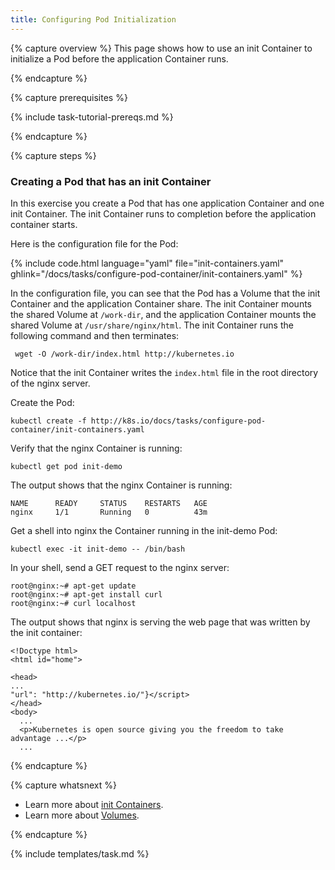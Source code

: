 ```yaml
---
title: Configuring Pod Initialization
---
```


{% capture overview %}
This page shows how to use an init Container to initialize a Pod before the
application Container runs.

{% endcapture %}

{% capture prerequisites %}

{% include task-tutorial-prereqs.md %}

{% endcapture %}

{% capture steps %}

### Creating a Pod that has an init Container

In this exercise you create a Pod that has one application Container and one
init Container. The init Container runs to completion before the application
container starts.

Here is the configuration file for the Pod:

{% include code.html language="yaml" file="init-containers.yaml" ghlink="/docs/tasks/configure-pod-container/init-containers.yaml" %}

In the configuration file, you can see that the Pod has a Volume that the init
Container and the application Container share. The init Container mounts the
shared Volume at `/work-dir`, and the application Container mounts the shared
Volume at `/usr/share/nginx/html`. The init Container runs the following command
and then terminates:

     wget -O /work-dir/index.html http://kubernetes.io

Notice that the init Container writes the `index.html` file in the root directory
of the nginx server.

Create the Pod:

    kubectl create -f http://k8s.io/docs/tasks/configure-pod-container/init-containers.yaml

Verify that the nginx Container is running:

    kubectl get pod init-demo

The output shows that the nginx Container is running:

    NAME      READY     STATUS    RESTARTS   AGE
    nginx     1/1       Running   0          43m

Get a shell into nginx the Container running in the init-demo Pod:

    kubectl exec -it init-demo -- /bin/bash

In your shell, send a GET request to the nginx server:

    root@nginx:~# apt-get update
    root@nginx:~# apt-get install curl
    root@nginx:~# curl localhost

The output shows that nginx is serving the web page that was written by the init container:

    <!Doctype html>
    <html id="home">

    <head>
    ...
    "url": "http://kubernetes.io/"}</script>
    </head>
    <body>
      ...
      <p>Kubernetes is open source giving you the freedom to take advantage ...</p>
      ...

{% endcapture %}

{% capture whatsnext %}

* Learn more about [init Containers](/docs/user-guide/pods/init-container/).
* Learn more about [Volumes](/docs/user-guide/volumes/).

{% endcapture %}

{% include templates/task.md %}
